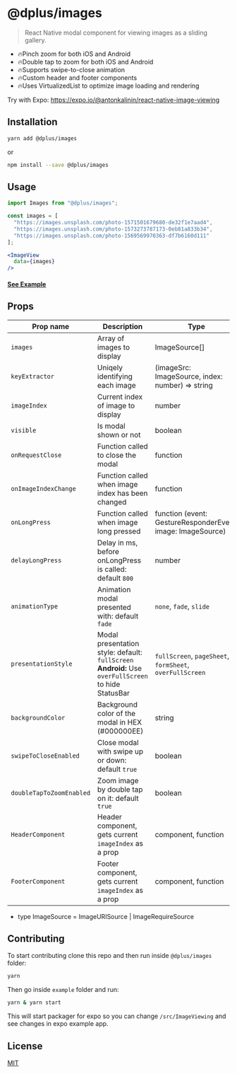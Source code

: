 # @dplus/images

> React Native modal component for viewing images as a sliding gallery.


- 🔥Pinch zoom for both iOS and Android
- 🔥Double tap to zoom for both iOS and Android
- 🔥Supports swipe-to-close animation
- 🔥Custom header and footer components
- 🔥Uses VirtualizedList to optimize image loading and rendering

Try with Expo: https://expo.io/@antonkalinin/react-native-image-viewing


## Installation

```bash
yarn add @dplus/images
```

or

```bash
npm install --save @dplus/images
```

## Usage

```jsx
import Images from "@dplus/images";

const images = [
  "https://images.unsplash.com/photo-1571501679680-de32f1e7aad4",
  "https://images.unsplash.com/photo-1573273787173-0eb81a833b34",
  "https://images.unsplash.com/photo-1569569970363-df7b6160d111"
];

<ImageView
  data={images}
/>
```

#### [See Example](https://github.com/jobtoday/react-native-image-viewing/blob/master/example/App.tsx#L62-L80)

## Props

| Prop name                | Description                                                                                         | Type                                                        | Required |
| ------------------------ | --------------------------------------------------------------------------------------------------- | ----------------------------------------------------------- | -------- |
| `images`                 | Array of images to display                                                                          | ImageSource[]                                               | true     |
| `keyExtractor`           | Uniqely identifying each image    | (imageSrc: ImageSource, index: number) => string | false |
| `imageIndex`             | Current index of image to display                                                                   | number                                                      | true     |
| `visible`                | Is modal shown or not                                                                               | boolean                                                     | true     |
| `onRequestClose`         | Function called to close the modal                                                                  | function                                                    | true     |
| `onImageIndexChange`     | Function called when image index has been changed                                                   | function                                                    | false    |
| `onLongPress`            | Function called when image long pressed                                                             | function (event: GestureResponderEvent, image: ImageSource) | false    |
| `delayLongPress`         | Delay in ms, before onLongPress is called: default `800`                                            | number                                                      | false    |
| `animationType`          | Animation modal presented with: default `fade`                                                      | `none`, `fade`, `slide`                                     | false    |
| `presentationStyle`      | Modal presentation style: default: `fullScreen` **Android:** Use `overFullScreen` to hide StatusBar | `fullScreen`, `pageSheet`, `formSheet`, `overFullScreen`    | false    |
| `backgroundColor`        | Background color of the modal in HEX (#000000EE)                                                    | string                                                      | false    |
| `swipeToCloseEnabled`    | Close modal with swipe up or down: default `true`                                                   | boolean                                                     | false    |
| `doubleTapToZoomEnabled` | Zoom image by double tap on it: default `true`                                                      | boolean                                                     | false    |
| `HeaderComponent`        | Header component, gets current `imageIndex` as a prop                                               | component, function                                         | false    |
| `FooterComponent`        | Footer component, gets current `imageIndex` as a prop                                               | component, function                                         | false    |

- type ImageSource = ImageURISource | ImageRequireSource

## Contributing

To start contributing clone this repo and then run inside `@dplus/images` folder:

```bash
yarn
```

Then go inside `example` folder and run:

```bash
yarn & yarn start
```

This will start packager for expo so you can change `/src/ImageViewing` and see changes in expo example app.

## License

[MIT](LICENSE)
